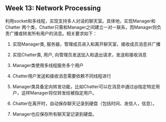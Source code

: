 ## Week 13: Network Processing

利用socket和多线程，实现支持多人对话的聊天室。具体地，实现Manager和Chatter 两个类，Chatter只需和Manager之间建立一对一联系，而Manager则负责广播或转发所有用户的消息。相关要求如下：

1. 实现Manager类, 服务器，管理成员进入和离开聊天室，接收成员消息并广播

2. 实现Chatter类, 用户, 向管理员发送加入和退出请求，发送和接收消息

3. Manager类使用多线程服务多个用户

4. Chatter用户发送和接收消息需要依赖不同线程进行

5. Manager类具备定向转发功能，比如Chatter可以在消息中通过@指定特定用户，这样Manager将仅转发给被指定用户。

6. Chatter在离开时，自动保存聊天记录到硬盘（包括时间、发信人，信息）。

7. Manager也应保存所有聊天室记录到硬盘。